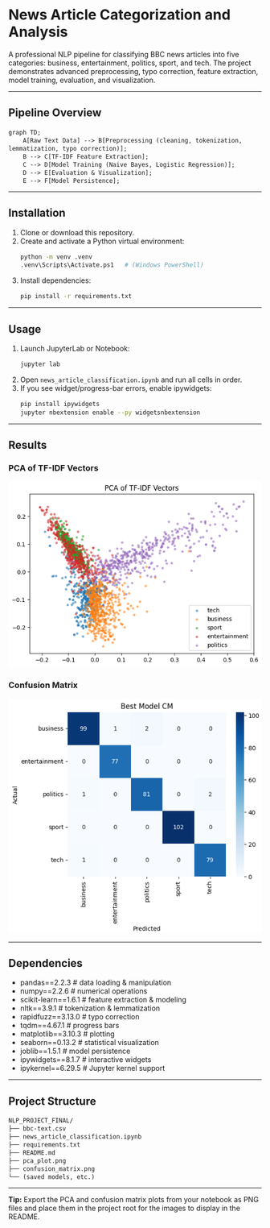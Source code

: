 # News Article Categorization and Analysis

A professional NLP pipeline for classifying BBC news articles into five categories: business, entertainment, politics, sport, and tech. The project demonstrates advanced preprocessing, typo correction, feature extraction, model training, evaluation, and visualization.

---

## Pipeline Overview

```mermaid
graph TD;
    A[Raw Text Data] --> B[Preprocessing (cleaning, tokenization, lemmatization, typo correction)];
    B --> C[TF-IDF Feature Extraction];
    C --> D[Model Training (Naive Bayes, Logistic Regression)];
    D --> E[Evaluation & Visualization];
    E --> F[Model Persistence];
```

---

## Installation

1. Clone or download this repository.
2. Create and activate a Python virtual environment:
   ```sh
   python -m venv .venv
   .venv\Scripts\Activate.ps1   # (Windows PowerShell)
   ```
3. Install dependencies:
   ```sh
   pip install -r requirements.txt
   ```

---

## Usage

1. Launch JupyterLab or Notebook:
   ```sh
   jupyter lab
   ```
2. Open `news_article_classification.ipynb` and run all cells in order.
3. If you see widget/progress-bar errors, enable ipywidgets:
   ```sh
   pip install ipywidgets
   jupyter nbextension enable --py widgetsnbextension
   ```

---

## Results

### PCA of TF-IDF Vectors
![PCA of TF-IDF](pca_plot.png)

### Confusion Matrix
![Confusion Matrix](confusion_matrix.png)

---

## Dependencies

- pandas==2.2.3           # data loading & manipulation
- numpy==2.2.6            # numerical operations
- scikit-learn==1.6.1     # feature extraction & modeling
- nltk==3.9.1             # tokenization & lemmatization
- rapidfuzz==3.13.0       # typo correction
- tqdm==4.67.1            # progress bars
- matplotlib==3.10.3      # plotting
- seaborn==0.13.2         # statistical visualization
- joblib==1.5.1           # model persistence
- ipywidgets==8.1.7       # interactive widgets
- ipykernel==6.29.5       # Jupyter kernel support

---

## Project Structure

```
NLP_PROJECT_FINAL/
├── bbc-text.csv
├── news_article_classification.ipynb
├── requirements.txt
├── README.md
├── pca_plot.png
├── confusion_matrix.png
└── (saved models, etc.)
```

---

**Tip:**
Export the PCA and confusion matrix plots from your notebook as PNG files and place them in the project root for the images to display in the README.







